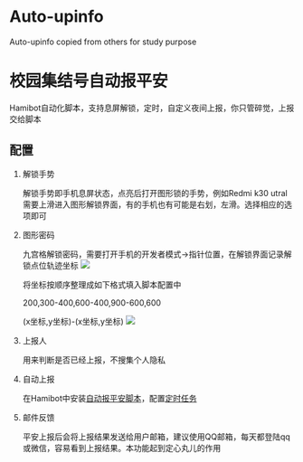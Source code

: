 # Auto-upinfo
Auto-upinfo copied from others for study purpose

# 校园集结号自动报平安
Hamibot自动化脚本，支持息屏解锁，定时，自定义夜间上报，你只管碎觉，上报交给脚本

## 配置
  1. 解锁手势

     解锁手势即手机息屏状态，点亮后打开图形锁的手势，例如Redmi k30 utral 需要上滑进入图形解锁界面，有的手机也有可能是右划，左滑。选择相应的选项即可
  2. 图形密码

     九宫格解锁密码，需要打开手机的开发者模式->指针位置，在解锁界面记录解锁点位轨迹坐标
     ![](https://github.com/cnsource/Auto-upinfo/blob/main/readme.pic/%E4%B9%9D%E5%AE%AB%E6%A0%BC%E9%94%81.png)
      
      将坐标按顺序整理成如下格式填入脚本配置中

      200,300-400,600-400,900-600,600

      (x坐标,y坐标)-(x坐标,y坐标)
 ![](https://github.com/cnsource/Auto-upinfo/blob/main/readme.pic/config.png)
  3. 上报人

     用来判断是否已经上报，不搜集个人隐私
  6. 自动上报

     在Hamibot中安装[自动报平安脚本](https://hamibot.com/marketplace/58aZD)，配置[定时任务](https://hamibot.com/dashboard/tasks)
  8. 邮件反馈

     平安上报后会将上报结果发送给用户邮箱，建议使用QQ邮箱，每天都登陆qq或微信，容易看到上报结果。本功能起到定心丸儿的作用
